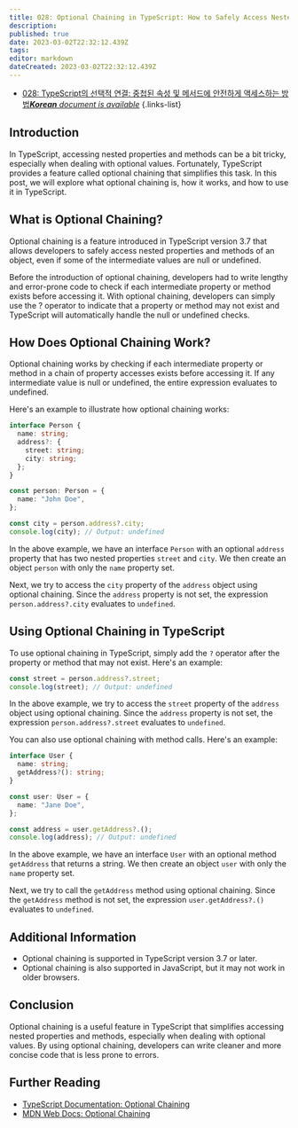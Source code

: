 ```yaml
---
title: 028: Optional Chaining in TypeScript: How to Safely Access Nested Properties and Methods
description: 
published: true
date: 2023-03-02T22:32:12.439Z
tags: 
editor: markdown
dateCreated: 2023-03-02T22:32:12.439Z
---
```


- [028: TypeScript의 선택적 연결: 중첩된 속성 및 메서드에 안전하게 액세스하는 방법***Korean** document is available*](/ko/Knowledge-base/TypeScript/Learning/028-optional-chaining-in-typescript-how-to-safely-access-nested-properties-and-methods)
{.links-list}


## Introduction

In TypeScript, accessing nested properties and methods can be a bit tricky, especially when dealing with optional values. Fortunately, TypeScript provides a feature called optional chaining that simplifies this task. In this post, we will explore what optional chaining is, how it works, and how to use it in TypeScript.

## What is Optional Chaining?

Optional chaining is a feature introduced in TypeScript version 3.7 that allows developers to safely access nested properties and methods of an object, even if some of the intermediate values are null or undefined. 

Before the introduction of optional chaining, developers had to write lengthy and error-prone code to check if each intermediate property or method exists before accessing it. With optional chaining, developers can simply use the ? operator to indicate that a property or method may not exist and TypeScript will automatically handle the null or undefined checks.

## How Does Optional Chaining Work?

Optional chaining works by checking if each intermediate property or method in a chain of property accesses exists before accessing it. If any intermediate value is null or undefined, the entire expression evaluates to undefined.

Here's an example to illustrate how optional chaining works:

```typescript
interface Person {
  name: string;
  address?: {
    street: string;
    city: string;
  };
}

const person: Person = {
  name: "John Doe",
};

const city = person.address?.city;
console.log(city); // Output: undefined
```

In the above example, we have an interface `Person` with an optional `address` property that has two nested properties `street` and `city`. We then create an object `person` with only the `name` property set.

Next, we try to access the `city` property of the `address` object using optional chaining. Since the `address` property is not set, the expression `person.address?.city` evaluates to `undefined`.

## Using Optional Chaining in TypeScript

To use optional chaining in TypeScript, simply add the `?` operator after the property or method that may not exist. Here's an example:

```typescript
const street = person.address?.street;
console.log(street); // Output: undefined
```

In the above example, we try to access the `street` property of the `address` object using optional chaining. Since the `address` property is not set, the expression `person.address?.street` evaluates to `undefined`.

You can also use optional chaining with method calls. Here's an example:

```typescript
interface User {
  name: string;
  getAddress?(): string;
}

const user: User = {
  name: "Jane Doe",
};

const address = user.getAddress?.();
console.log(address); // Output: undefined
```

In the above example, we have an interface `User` with an optional method `getAddress` that returns a string. We then create an object `user` with only the `name` property set.

Next, we try to call the `getAddress` method using optional chaining. Since the `getAddress` method is not set, the expression `user.getAddress?.()` evaluates to `undefined`.

## Additional Information

- Optional chaining is supported in TypeScript version 3.7 or later.
- Optional chaining is also supported in JavaScript, but it may not work in older browsers.

## Conclusion

Optional chaining is a useful feature in TypeScript that simplifies accessing nested properties and methods, especially when dealing with optional values. By using optional chaining, developers can write cleaner and more concise code that is less prone to errors.

## Further Reading

- [TypeScript Documentation: Optional Chaining](https://www.typescriptlang.org/docs/handbook/release-notes/typescript-3-7.html#optional-chaining)
- [MDN Web Docs: Optional Chaining](https://developer.mozilla.org/en-US/docs/Web/JavaScript/Reference/Operators/Optional_chaining)